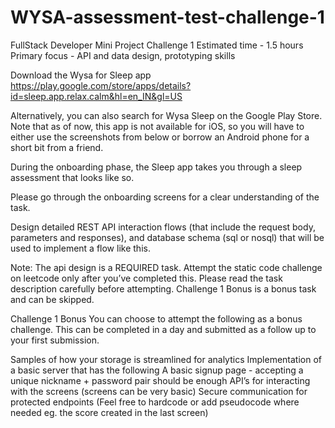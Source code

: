 # WYSA-assessment-test-challenge-1
FullStack Developer Mini Project
Challenge 1
Estimated time - 1.5 hours
Primary focus - API and data design, prototyping skills

Download the Wysa for Sleep app
https://play.google.com/store/apps/details?id=sleep.app.relax.calm&hl=en_IN&gl=US

Alternatively, you can also search for Wysa Sleep on the Google Play Store. Note that as of now, this app is not available for iOS, so you will have to either use the screenshots from below or borrow an Android phone for a short bit from a friend.

During the onboarding phase, the Sleep app takes you through a sleep assessment that looks like so.

Please go through the onboarding screens for a clear understanding of the task.

Design detailed REST API interaction flows (that include the request body, parameters and responses), and database schema (sql or nosql) that will be used to implement a flow like this. 


Note: 
The api design is a REQUIRED task. Attempt the static code challenge on leetcode only after you’ve completed this. 
Please read the task description carefully before attempting.
Challenge 1 Bonus is a bonus task and can be skipped.

Challenge 1 Bonus
You can choose to attempt the following as a bonus challenge. This can be completed in a day and submitted as a follow up to your first submission.

Samples of how your storage is streamlined for analytics
Implementation of a basic server that has the following
A basic signup page - accepting a unique nickname + password pair should be enough
API’s for interacting with the screens (screens can be very basic)
Secure communication for protected endpoints
(Feel free to hardcode or add pseudocode where needed eg. the score created in the last screen)

